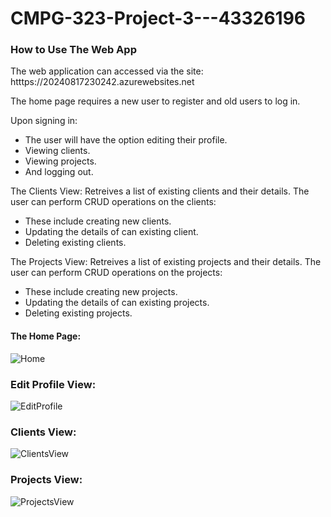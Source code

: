 # CMPG-323-Project-3---43326196

### How to Use The Web App
The web application can accessed via the site: htttps://20240817230242.azurewebsites.net

The home page requires a new user to register and old users to log in.

Upon signing in:
- The user will have the option editing their profile.
- Viewing clients.
- Viewing projects.
- And logging out.

The Clients View:
Retreives a list of existing clients and their details.
The user can perform CRUD operations on the clients:
- These include creating new clients.
- Updating the details of can existing client.
- Deleting existing clients.

The Projects View:
Retreives a list of existing projects and their details.
The user can perform CRUD operations on the projects:
- These include creating new projects.
- Updating the details of can existing projects.
- Deleting existing projects.

#### The Home Page:
![Home](https://github.com/user-attachments/assets/50b4d948-18c2-4d8c-95ea-94208e207e3b)

### Edit Profile View:
![EditProfile](https://github.com/user-attachments/assets/c80cc487-bfe6-44b9-9c71-14fb41c2e1fe)

### Clients View:
![ClientsView](https://github.com/user-attachments/assets/08090efd-b821-4426-9726-744eb6dc5463)

### Projects View:
![ProjectsView](https://github.com/user-attachments/assets/0ab5a904-0508-4ced-9672-96396ae019ec)



